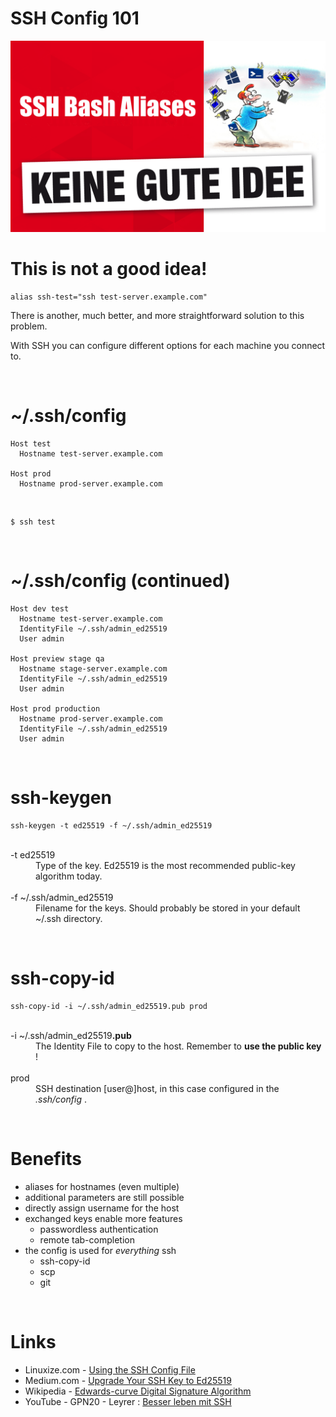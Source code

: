 # SSH Config 101

![Keine gute Idee](keine-gute-idee.png)

<div class="page"/>

# This is not a good idea!

```
alias ssh-test="ssh test-server.example.com"
```

 There is another, much better, and more straightforward solution to this problem. 
 
 With SSH you can configure different options for each machine you connect to.

&#160;

# ~/.ssh/config
```
Host test
  Hostname test-server.example.com

Host prod
  Hostname prod-server.example.com
```

&#160;

```
$ ssh test
```

&#160;
<div class="page"/>

# ~/.ssh/config (continued)
```
Host dev test
  Hostname test-server.example.com
  IdentityFile ~/.ssh/admin_ed25519
  User admin

Host preview stage qa
  Hostname stage-server.example.com
  IdentityFile ~/.ssh/admin_ed25519
  User admin

Host prod production
  Hostname prod-server.example.com
  IdentityFile ~/.ssh/admin_ed25519
  User admin
```

&#160;
<div class="page"/>

# ssh-keygen
```
ssh-keygen -t ed25519 -f ~/.ssh/admin_ed25519
```

<dl>
  <dt><br/>-t ed25519</dt>
  <dd>Type of the key. Ed25519 is the most recommended public-key algorithm today.</dd>
  <dt><br/>-f ~/.ssh/admin_ed25519</dt>
  <dd>Filename for the keys. Should probably be stored in your default ~/.ssh directory.</dd>
</dl>

&#160;

# ssh-copy-id
```
ssh-copy-id -i ~/.ssh/admin_ed25519.pub prod
```

<dl>
  <dt><br/>-i ~/.ssh/admin_ed25519<b>.pub</b></dt>
  <dd>The Identity File to copy to the host. Remember to <b>use the public key</b> !</dd>
  <dt><br/>prod</dt>
  <dd>SSH destination [user@]host, in this case configured in the  <i>.ssh/config</i> .</dd>
</dl>

&#160;
<div class="page"/>

# Benefits
* aliases for hostnames (even multiple)
* additional parameters are still possible
* directly assign username for the host
* exchanged keys enable more features
  + passwordless authentication
  + remote tab-completion
* the config is used for _everything_ ssh
  + ssh-copy-id
  + scp
  + git

&#160;

# Links

* Linuxize.com - [Using the SSH Config File](https://linuxize.com/post/using-the-ssh-config-file/)
* Medium.com - [Upgrade Your SSH Key to Ed25519](https://medium.com/risan/upgrade-your-ssh-key-to-ed25519-c6e8d60d3c54)
* Wikipedia - [Edwards-curve Digital Signature Algorithm](https://en.wikipedia.org/wiki/EdDSA)
* YouTube - GPN20 - Leyrer : [Besser leben mit SSH](https://youtu.be/qvdlLTyUJ5I)
